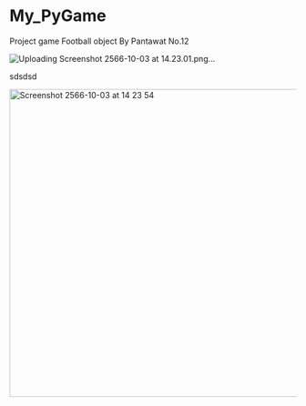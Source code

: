 # My_PyGame
Project game Football object By Pantawat No.12


![Uploading Screenshot 2566-10-03 at 14.23.01.png…]()

sdsdsd

<img width="541" alt="Screenshot 2566-10-03 at 14 23 54" src="https://github.com/PantawatNO12/My_PyGame/assets/119645947/69136c04-d99e-4313-b762-1ff15d41fa42">

